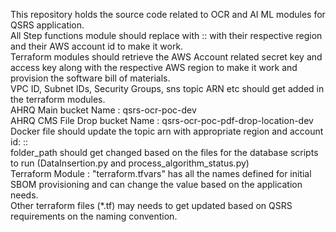 This repository holds the source code related to OCR and AI ML modules for QSRS application.
<br>
All Step functions module should replace with <AWSRegionId>:<AWSAccountID>: with their respective region and their AWS account id to make it work.
<br>
Terraform modules should retrieve the AWS Account related secret key and access key along with the respective AWS region to make it work and provision the software bill of materials.
<br>
VPC ID, Subnet IDs, Security Groups, sns topic ARN etc should get added in the terraform modules.
<br>
AHRQ Main bucket Name : qsrs-ocr-poc-dev
<br>
AHRQ CMS File Drop bucket Name : qsrs-ocr-poc-pdf-drop-location-dev
<br>
Docker file should update the topic arn with appropriate region and account id: <AWSRegionId>:<AWSAccountID>:
<br>
folder_path should get changed based on the files for the database scripts to run (DataInsertion.py and process_algorithm_status.py)
<br>
Terraform Module : "terraform.tfvars" has all the names defined for initial SBOM provisioning and can change the value based on the application needs.
<br>
Other terraform files (*.tf) may needs to get updated based on QSRS requirements on the naming convention.
